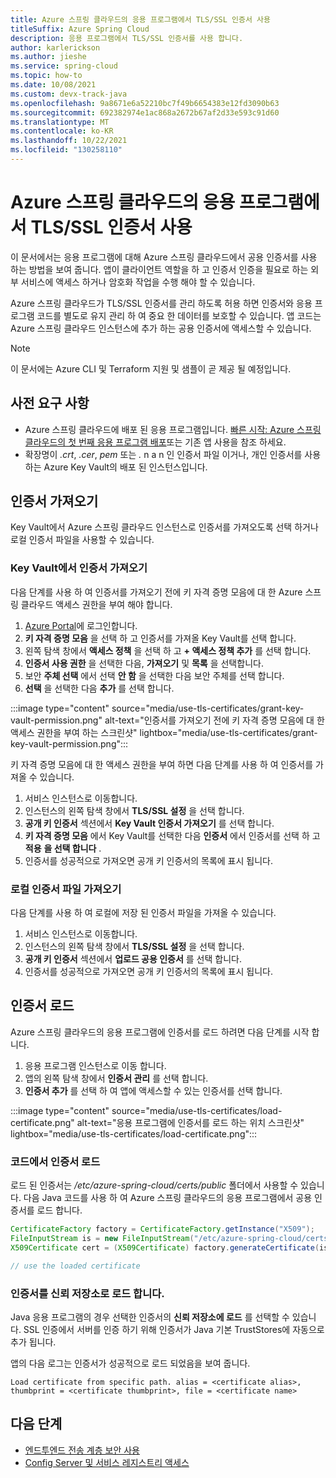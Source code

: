 ```yaml
---
title: Azure 스프링 클라우드의 응용 프로그램에서 TLS/SSL 인증서 사용
titleSuffix: Azure Spring Cloud
description: 응용 프로그램에서 TLS/SSL 인증서를 사용 합니다.
author: karlerickson
ms.author: jieshe
ms.service: spring-cloud
ms.topic: how-to
ms.date: 10/08/2021
ms.custom: devx-track-java
ms.openlocfilehash: 9a8671e6a52210bc7f49b6654383e12fd3090b63
ms.sourcegitcommit: 692382974e1ac868a2672b67af2d33e593c91d60
ms.translationtype: MT
ms.contentlocale: ko-KR
ms.lasthandoff: 10/22/2021
ms.locfileid: "130258110"
---
```

# <a name="use-tlsssl-certificates-in-your-application-in-azure-spring-cloud"></a>Azure 스프링 클라우드의 응용 프로그램에서 TLS/SSL 인증서 사용

이 문서에서는 응용 프로그램에 대해 Azure 스프링 클라우드에서 공용 인증서를 사용 하는 방법을 보여 줍니다. 앱이 클라이언트 역할을 하 고 인증서 인증을 필요로 하는 외부 서비스에 액세스 하거나 암호화 작업을 수행 해야 할 수 있습니다.  

Azure 스프링 클라우드가 TLS/SSL 인증서를 관리 하도록 허용 하면 인증서와 응용 프로그램 코드를 별도로 유지 관리 하 여 중요 한 데이터를 보호할 수 있습니다. 앱 코드는 Azure 스프링 클라우드 인스턴스에 추가 하는 공용 인증서에 액세스할 수 있습니다.

> [!NOTE]
> 이 문서에는 Azure CLI 및 Terraform 지원 및 샘플이 곧 제공 될 예정입니다.

## <a name="prerequisites"></a>사전 요구 사항

- Azure 스프링 클라우드에 배포 된 응용 프로그램입니다. [빠른 시작: Azure 스프링 클라우드의 첫 번째 응용 프로그램 배포](./quickstart.md)또는 기존 앱 사용을 참조 하세요.
- 확장명이 *.crt*, *.cer*, *pem* 또는 *.* n a n 인 인증서 파일 이거나, 개인 인증서를 사용 하는 Azure Key Vault의 배포 된 인스턴스입니다.

## <a name="import-a-certificate"></a>인증서 가져오기

Key Vault에서 Azure 스프링 클라우드 인스턴스로 인증서를 가져오도록 선택 하거나 로컬 인증서 파일을 사용할 수 있습니다.

### <a name="import-a-certificate-from-key-vault"></a>Key Vault에서 인증서 가져오기

다음 단계를 사용 하 여 인증서를 가져오기 전에 키 자격 증명 모음에 대 한 Azure 스프링 클라우드 액세스 권한을 부여 해야 합니다.

1. [Azure Portal](https://portal.azure.com)에 로그인합니다.
1. **키 자격 증명 모음** 을 선택 하 고 인증서를 가져올 Key Vault를 선택 합니다.
1. 왼쪽 탐색 창에서 **액세스 정책** 을 선택 하 고 **+ 액세스 정책 추가** 를 선택 합니다.
1. **인증서 사용 권한** 을 선택한 다음, **가져오기** 및 **목록** 을 선택합니다.
1. 보안 **주체 선택** 에서 선택 **안 함** 을 선택한 다음 보안 주체를 선택 합니다.
1. **선택** 을 선택한 다음 **추가** 를 선택 합니다.

:::image type="content" source="media/use-tls-certificates/grant-key-vault-permission.png" alt-text="인증서를 가져오기 전에 키 자격 증명 모음에 대 한 액세스 권한을 부여 하는 스크린샷" lightbox="media/use-tls-certificates/grant-key-vault-permission.png":::

키 자격 증명 모음에 대 한 액세스 권한을 부여 하면 다음 단계를 사용 하 여 인증서를 가져올 수 있습니다.

1. 서비스 인스턴스로 이동합니다.
1. 인스턴스의 왼쪽 탐색 창에서 **TLS/SSL 설정** 을 선택 합니다.
1. **공개 키 인증서** 섹션에서 **Key Vault 인증서 가져오기** 를 선택 합니다.
1. **키 자격 증명 모음** 에서 Key Vault를 선택한 다음 **인증서** 에서 인증서를 선택 하 고 **적용** **을 선택 합니다** .
1. 인증서를 성공적으로 가져오면 공개 키 인증서의 목록에 표시 됩니다.

### <a name="import-a-local-certificate-file"></a>로컬 인증서 파일 가져오기

다음 단계를 사용 하 여 로컬에 저장 된 인증서 파일을 가져올 수 있습니다.

1. 서비스 인스턴스로 이동합니다.
1. 인스턴스의 왼쪽 탐색 창에서 **TLS/SSL 설정** 을 선택 합니다.
1. **공개 키 인증서** 섹션에서 **업로드 공용 인증서** 를 선택 합니다.
1. 인증서를 성공적으로 가져오면 공개 키 인증서의 목록에 표시 됩니다.

## <a name="load-a-certificate"></a>인증서 로드

Azure 스프링 클라우드의 응용 프로그램에 인증서를 로드 하려면 다음 단계를 시작 합니다.

1. 응용 프로그램 인스턴스로 이동 합니다.
1. 앱의 왼쪽 탐색 창에서 **인증서 관리** 를 선택 합니다.
1. **인증서 추가** 를 선택 하 여 앱에 액세스할 수 있는 인증서를 선택 합니다.

:::image type="content" source="media/use-tls-certificates/load-certificate.png" alt-text="응용 프로그램에 인증서를 로드 하는 위치 스크린샷" lightbox="media/use-tls-certificates/load-certificate.png":::

### <a name="load-a-certificate-from-code"></a>코드에서 인증서 로드

로드 된 인증서는 */etc/azure-spring-cloud/certs/public* 폴더에서 사용할 수 있습니다. 다음 Java 코드를 사용 하 여 Azure 스프링 클라우드의 응용 프로그램에서 공용 인증서를 로드 합니다.

```java
CertificateFactory factory = CertificateFactory.getInstance("X509");
FileInputStream is = new FileInputStream("/etc/azure-spring-cloud/certs/public/<certificate name>");
X509Certificate cert = (X509Certificate) factory.generateCertificate(is);

// use the loaded certificate
```

### <a name="load-a-certificate-into-the-trust-store"></a>인증서를 신뢰 저장소로 로드 합니다.

Java 응용 프로그램의 경우 선택한 인증서의 **신뢰 저장소에 로드** 를 선택할 수 있습니다. SSL 인증에서 서버를 인증 하기 위해 인증서가 Java 기본 TrustStores에 자동으로 추가 됩니다.

앱의 다음 로그는 인증서가 성공적으로 로드 되었음을 보여 줍니다.

```
Load certificate from specific path. alias = <certificate alias>, thumbprint = <certificate thumbprint>, file = <certificate name>
```

## <a name="next-steps"></a>다음 단계

* [엔드투엔드 전송 계층 보안 사용](./how-to-enable-end-to-end-tls.md)
* [Config Server 및 서비스 레지스트리 액세스](./how-to-access-data-plane-azure-ad-rbac.md)
